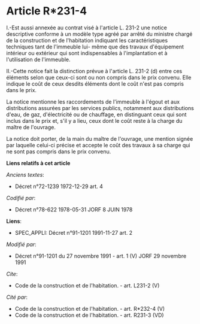 # Article R*231-4

I.-Est aussi annexée au contrat visé à l'article L. 231-2 une notice descriptive conforme à un modèle type agréé par arrêté
du ministre chargé de la construction et de l'habitation indiquant les caractéristiques techniques tant de l'immeuble lui-
même que des travaux d'équipement intérieur ou extérieur qui sont indispensables à l'implantation et à l'utilisation de
l'immeuble. 

II.-Cette notice fait la distinction prévue à l'article L. 231-2 (d) entre ces éléments selon que ceux-ci sont ou non compris
dans le prix convenu. Elle indique le coût de ceux desdits éléments dont le coût n'est pas compris dans le prix. 

La notice mentionne les raccordements de l'immeuble à l'égout et aux distributions assurées par les services publics,
notamment aux distributions d'eau, de gaz, d'électricité ou de chauffage, en distinguant ceux qui sont inclus dans le prix
et, s'il y a lieu, ceux dont le coût reste à la charge du maître de l'ouvrage. 

La notice doit porter, de la main du maître de l'ouvrage, une mention signée par laquelle celui-ci précise et accepte le coût
des travaux à sa charge qui ne sont pas compris dans le prix convenu.

**Liens relatifs à cet article**

_Anciens textes_:

  - Décret n°72-1239 1972-12-29 art. 4

_Codifié par_:

  - Décret n°78-622 1978-05-31 JORF 8 JUIN 1978

**Liens**:

  - SPEC_APPLI: Décret n°91-1201 1991-11-27 art. 2

_Modifié par_:

  - Décret n°91-1201 du 27 novembre 1991 - art. 1 (V) JORF 29 novembre 1991

_Cite_:

  - Code de la construction et de l'habitation. - art. L231-2 (V)

_Cité par_:

  - Code de la construction et de l'habitation. - art. R*232-4 (V)
  - Code de la construction et de l'habitation. - art. R231-3 (VD)
